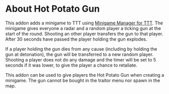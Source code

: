 # About Hot Potato Gun
This addon adds a minigame to TTT using [Minigame Manager for TTT](https://asset.party/smartmario/ttt_sm1minigames). The minigame gives everyone a radar and a random player a ticking gun at the start of the round. Shooting an other player transfers the gun to that player. After 30 seconds have passed the player holding the gun explodes.

If a player holding the gun dies from any cause (including by holding the gun at detonation), the gun will be transferred to a new random player. Shooting a player does not do any damage and the timer will be set to 5 seconds if it was lower, to give the player a chance to retaliate.

This addon can be used to give players the Hot Potato Gun when creating a minigame. The gun cannot be bought in the traitor menu nor spawn in the map.
